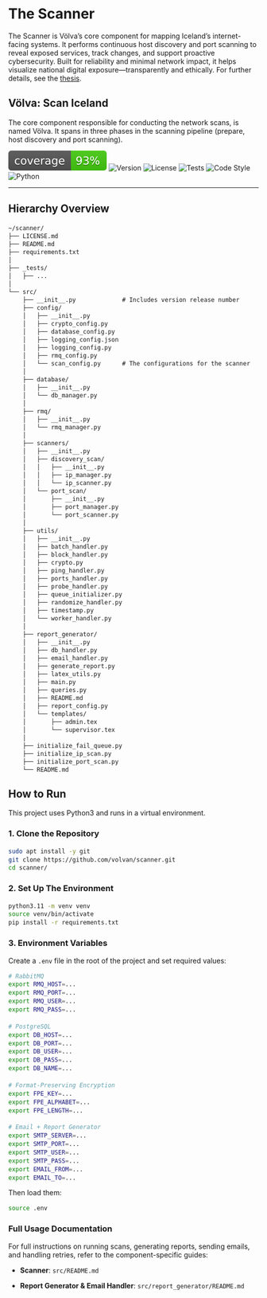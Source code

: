 # The Scanner

The Scanner is Völva’s core component for mapping Iceland’s internet-facing systems. It performs continuous host discovery and port scanning to reveal exposed services, track changes, and support proactive cybersecurity. Built for reliability and minimal network impact, it helps visualize national digital exposure—transparently and ethically. For further details, see the [thesis](https://hdl.handle.net/1946/50479).

## Völva: Scan Iceland 

The core component responsible for conducting the network scans, is named Völva. It spans in three phases in the scanning pipeline (prepare, host discovery and port scanning). 

![Coverage](.github/img/coverage.svg)
![Version](https://img.shields.io/github/v/tag/volvan/scanner?label=version)
![License](https://img.shields.io/badge/license-Custom--Academic--Use-blue)
![Tests](https://img.shields.io/github/actions/workflow/status/volvan/scanner/tests.yml?branch=main&label=tests)
![Code Style](https://img.shields.io/github/actions/workflow/status/volvan/scanner/formatting.yml?branch=main&label=pep8)
![Python](https://img.shields.io/badge/python-3.11-blue)

---


## Hierarchy Overview  

```t
~/scanner/
├── LICENSE.md
├── README.md
├── requirements.txt
│
├── _tests/
│   ├── ...
│   
└── src/
    ├── __init__.py             # Includes version release number
    ├── config/
    │   ├── __init__.py
    │   ├── crypto_config.py
    │   ├── database_config.py
    │   ├── logging_config.json
    │   ├── logging_config.py
    │   ├── rmq_config.py
    │   └── scan_config.py      # The configurations for the scanner
    │
    ├── database/
    │   ├── __init__.py
    │   └── db_manager.py
    │
    ├── rmq/
    │   ├── __init__.py
    │   └── rmq_manager.py
    │
    ├── scanners/
    │   ├── __init__.py
    │   ├── discovery_scan/
    │   │   ├── __init__.py
    │   │   ├── ip_manager.py
    │   │   └── ip_scanner.py
    │   └── port_scan/
    │       ├── __init__.py
    │       ├── port_manager.py
    │       └── port_scanner.py
    │
    ├── utils/
    │   ├── __init__.py
    │   ├── batch_handler.py
    │   ├── block_handler.py
    │   ├── crypto.py
    │   ├── ping_handler.py
    │   ├── ports_handler.py
    │   ├── probe_handler.py
    │   ├── queue_initializer.py
    │   ├── randomize_handler.py
    │   ├── timestamp.py
    │   └── worker_handler.py
    │
    ├── report_generator/
    │   ├── __init__.py
    │   ├── db_handler.py
    │   ├── email_handler.py
    │   ├── generate_report.py
    │   ├── latex_utils.py
    │   ├── main.py
    │   ├── queries.py
    │   ├── README.md
    │   ├── report_config.py
    │   └── templates/
    │       ├── admin.tex
    │       └── supervisor.tex
    │
    ├── initialize_fail_queue.py
    ├── initialize_ip_scan.py
    ├── initialize_port_scan.py
    └── README.md

```
## How to Run

This project uses Python3 and runs in a virtual environment. 

### 1. Clone the Repository

```bash
sudo apt install -y git
git clone https://github.com/volvan/scanner.git
cd scanner/
```

### 2. Set Up The Environment

```bash
python3.11 -m venv venv
source venv/bin/activate
pip install -r requirements.txt
```

### 3. Environment Variables

Create a `.env` file in the root of the project and set required values:

```bash
# RabbitMQ
export RMQ_HOST=...
export RMQ_PORT=...
export RMQ_USER=...
export RMQ_PASS=...

# PostgreSQL
export DB_HOST=...
export DB_PORT=...
export DB_USER=...
export DB_PASS=...
export DB_NAME=...

# Format-Preserving Encryption
export FPE_KEY=...
export FPE_ALPHABET=...
export FPE_LENGTH=...

# Email + Report Generator
export SMTP_SERVER=...
export SMTP_PORT=...
export SMTP_USER=...
export SMTP_PASS=...
export EMAIL_FROM=...
export EMAIL_TO=...
```

Then load them:

```bash
source .env
```

### Full Usage Documentation

For full instructions on running scans, generating reports, sending emails, and handling retries, refer to the component-specific guides:

- **Scanner**: `src/README.md`
    
- **Report Generator & Email Handler**: `src/report_generator/README.md`
    
